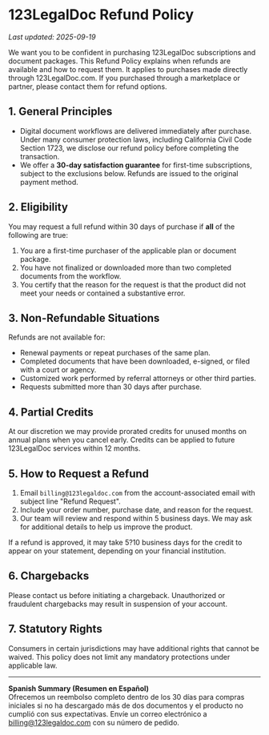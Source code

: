 # 123LegalDoc Refund Policy

_Last updated: 2025-09-19_

We want you to be confident in purchasing 123LegalDoc subscriptions and document packages. This Refund Policy explains when refunds are available and how to request them. It applies to purchases made directly through 123LegalDoc.com. If you purchased through a marketplace or partner, please contact them for refund options.

## 1. General Principles
- Digital document workflows are delivered immediately after purchase. Under many consumer protection laws, including California Civil Code Section 1723, we disclose our refund policy before completing the transaction.
- We offer a **30-day satisfaction guarantee** for first-time subscriptions, subject to the exclusions below. Refunds are issued to the original payment method.

## 2. Eligibility
You may request a full refund within 30 days of purchase if **all** of the following are true:
1. You are a first-time purchaser of the applicable plan or document package.
2. You have not finalized or downloaded more than two completed documents from the workflow.
3. You certify that the reason for the request is that the product did not meet your needs or contained a substantive error.

## 3. Non-Refundable Situations
Refunds are not available for:
- Renewal payments or repeat purchases of the same plan.
- Completed documents that have been downloaded, e-signed, or filed with a court or agency.
- Customized work performed by referral attorneys or other third parties.
- Requests submitted more than 30 days after purchase.

## 4. Partial Credits
At our discretion we may provide prorated credits for unused months on annual plans when you cancel early. Credits can be applied to future 123LegalDoc services within 12 months.

## 5. How to Request a Refund
1. Email `billing@123legaldoc.com` from the account-associated email with subject line "Refund Request".
2. Include your order number, purchase date, and reason for the request.
3. Our team will review and respond within 5 business days. We may ask for additional details to help us improve the product.

If a refund is approved, it may take 5?10 business days for the credit to appear on your statement, depending on your financial institution.

## 6. Chargebacks
Please contact us before initiating a chargeback. Unauthorized or fraudulent chargebacks may result in suspension of your account.

## 7. Statutory Rights
Consumers in certain jurisdictions may have additional rights that cannot be waived. This policy does not limit any mandatory protections under applicable law.

---

**Spanish Summary (Resumen en Español)**  
Ofrecemos un reembolso completo dentro de los 30 días para compras iniciales si no ha descargado más de dos documentos y el producto no cumplió con sus expectativas. Envíe un correo electrónico a billing@123legaldoc.com con su número de pedido.
